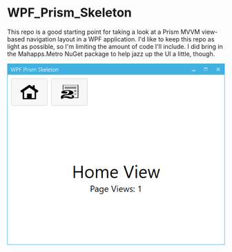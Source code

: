 # WPF_Prism_Skeleton
This repo is a good starting point for taking a look at a Prism MVVM view-based navigation layout in a WPF application.  I'd like to keep this repo as light as possible, so I'm limiting the amount of code I'll include.  I did bring in the Mahapps.Metro NuGet package to help jazz up the UI a little, though.

![](images/WPF_Prism_Skeleton_Screenshot.png)
